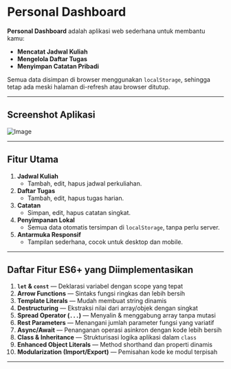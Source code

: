 # Personal Dashboard

**Personal Dashboard** adalah aplikasi web sederhana untuk membantu kamu:

- **Mencatat Jadwal Kuliah**  
- **Mengelola Daftar Tugas**  
- **Menyimpan Catatan Pribadi**  

Semua data disimpan di browser menggunakan `localStorage`, sehingga tetap ada meski halaman di-refresh atau browser ditutup.

---

## Screenshot Aplikasi

![Image](https://github.com/user-attachments/assets/260fcf87-9a60-4a57-9bd1-3ee239305eeb)

---

## Fitur Utama

1. **Jadwal Kuliah**  
   - Tambah, edit, hapus jadwal perkuliahan.  
2. **Daftar Tugas**  
   - Tambah, edit, hapus tugas harian.  
3. **Catatan**  
   - Simpan, edit, hapus catatan singkat.  
4. **Penyimpanan Lokal**  
   - Semua data otomatis tersimpan di `localStorage`, tanpa perlu server.  
5. **Antarmuka Responsif**  
   - Tampilan sederhana, cocok untuk desktop dan mobile.  

---

## Daftar Fitur ES6+ yang Diimplementasikan

1. **`let` & `const`** — Deklarasi variabel dengan scope yang tepat  
2. **Arrow Functions** — Sintaks fungsi ringkas dan lebih bersih  
3. **Template Literals** — Mudah membuat string dinamis  
4. **Destructuring** — Ekstraksi nilai dari array/objek dengan singkat  
5. **Spread Operator (`...`)** — Menyalin & menggabung array tanpa mutasi  
6. **Rest Parameters** — Menangani jumlah parameter fungsi yang variatif  
7. **Async/Await** — Penanganan operasi asinkron dengan kode lebih bersih  
8. **Class & Inheritance** — Strukturisasi logika aplikasi dalam `class`  
9. **Enhanced Object Literals** — Method shorthand dan properti dinamis  
10. **Modularization (Import/Export)** — Pemisahan kode ke modul terpisah  

---
